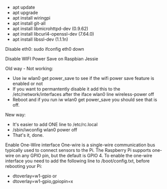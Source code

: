 - apt update
- apt upgrade
- apt install wiringpi
- apt install git-all
- apt install libmicrohttpd-dev (0.9.62)
- apt install libcurl4-openssl-dev  (7.64.0)
- apt install libssl-dev (1.1.1n)


Disable eth0:
sudo ifconfig eth0 down

Disable WIFI Power Save on Raspbian Jessie

Old way - Not working:
- Use iw wlan0 get power_save to see if the wifi power save feature is enabled or not
- If you want to permantently disable it add this to the /etc/network/interfaces after the iface wlan0 line wireless-power off
- Reboot and if you run iw wlan0 get power_save you should see that is off.

New way:
- It's easier to add ONE line to /etc/rc.local
- /sbin/iwconfig wlan0 power off
- That's it, done.

Enable One-Wire interface
One-wire is a single-wire communication bus typically used to connect sensors to the Pi.
The Raspberry Pi supports one-wire on any GPIO pin, but the default is GPIO 4.
To enable the one-wire interface you need to add the following line to /boot/config.txt, before rebooting your Pi:
  - dtoverlay=w1-gpio
or
  - dtoverlay=w1-gpio,gpiopin=x
